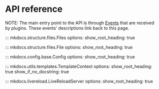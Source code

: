 # API reference

NOTE: The main entry point to the API is through [Events](plugins.md#events) that are received by plugins. These events' descriptions link back to this page.

::: mkdocs.structure.files.Files
    options:
      show_root_heading: true

::: mkdocs.structure.files.File
    options:
      show_root_heading: true

::: mkdocs.config.base.Config
    options:
      show_root_heading: true

::: mkdocs.utils.templates.TemplateContext
    options:
      show_root_heading: true
      show_if_no_docstring: true

::: mkdocs.livereload.LiveReloadServer
    options:
      show_root_heading: true
